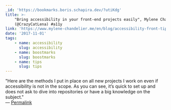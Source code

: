 ```yaml
---
_id: 'https://bookmarks.boris.schapira.dev/?utiKdg'
title: >-
    "Bring accessibility in your front-end projects easily", Mylene Chandelier
    (@CrazyCatLena) #a11y
link: 'https://www.mylene-chandelier.me/en/blog/accessibility-front-tips.html'
date: '2017-11-01'
tags:
    - name: accessibility
      slug: accessibility
    - name: boostmarks
      slug: boostmarks
    - name: tips
      slug: tips
---
```


&quot;Here are the methods I put in place on all new projects I work on even if
accessibility is not in the scope. As you can see, it’s quick to set up and does
not ask to dive into repositories or have a big knowledge on the subject.&quot;
<br>&#8212;
<a href="https://bookmarks.boris.schapira.dev/?utiKdg" title="Permalink">Permalink</a>

